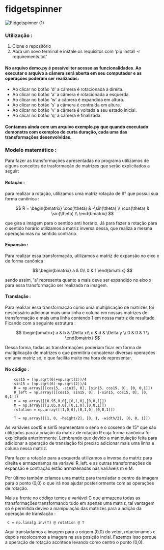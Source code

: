﻿# fidgetspinner
![Fidgetspinner (1)](https://user-images.githubusercontent.com/105286051/226206072-7c5bc9c4-0bad-497e-92ae-743de80fc841.gif)



### Utilização :

1. Clone o repositório 
2. Abra um novo terminal e instale os requisitos com 'pip install -r requirements.txt'

#### No arquivo demo.py é possível ter acesso as funcionalidades. Ao executar o arquivo a câmera será aberta em seu computador e as operações poderam ser realizadas:

- Ao clicar no botão 'd' a câmera é rotacionada a direita.
- Ao clicar no botão 'a' a câmera é rotacionada a esquerda.
- Ao clicar no botão 'w' a câmera é expandida em altura.
- Ao clicar no botão 's' a câmera é contraída em altura.
- Ao clicar no botão 'v' a câmera é voltada a seu estado inicial.
- Ao clicar no botão 'q' a câmera é finalizada.

#### Contamos ainda com um arquivo exemplo.py que quando executado demonstra com exemplos de curta duração, cada uma das transformações desenvolvidas.

### Modelo matemático :

Para fazer as transformações apresentadas no programa utilizamos de alguns conceitos de trasformação de matrizes que serão explicitados a seguir:


#### Rotação :

para realizar a rotação, utilizamos uma matriz rotação de θ° que possui sua forma canônica :

$$
R = 
\begin{bmatrix}
    \cos(\theta) & -\sin(\theta) \\
    \cos(\theta) & \sin(\theta)  \\
\end{bmatrix}
$$

que gira a imagem para o sentido anti horário. Já para fazer a rotação para o sentido horário utilizamos a matriz inversa dessa, que realiza a mesma operação mas no sentido contrário. 








#### Expansão : 

Para realizar essa transformação, utilizamos a matriz de expansão no eixo x de forma canônica :

$$
\begin{bmatrix}
    a & 0\\
    0 & 1
\end{bmatrix}
$$

sendo assim, 'a' representa quanto a mais deve ser expandido no eixo x para essa transformação ser realizada na imagem.

#### Translação : 

Para realizar essa transformação como uma multiplicação de matrizes foi nescessário adicionar mais uma linha e coluna em nossas matrizes de transformação e mais uma linha contendo 1 em nossa matriz de resultado. Ficando com a seguinte estrutura : 


$$
\begin{bmatrix}
    a & b & \Delta x\\
    c & d & \Delta y \\
    0 & 0 & 1 \\
\end{bmatrix}
$$


Dessa forma, todas as transformações poderiam ficar em forma de multiplicação de matrizes o que permitiria concatenar diversas operações em uma matriz só, o que facilita muito ma hora de representar.





#### No código :


```
    cos15 = (np.sqrt(6)+np.sqrt(2))/4
    sin15 = (np.sqrt(6)-np.sqrt(2))/4
    R = np.array([[cos15, -sin15, 0], [sin15, cos15, 0], [0, 0,1]])
    R_left = np.array([[cos15, sin15, 0], [-sin15, cos15, 0], [0, 0,1]])
    m = np.array([[0.95,0,0],[0,1,0],[0,0,1]])
    M = np.array([[1.05,0,0],[0,1,0],[0,0,1]])
    rotation = np.array([[1,0,0],[0,1,0],[0,0,1]])

    T = np.array([[1, 0, -height/2], [0, 1, -width/2], [0, 0, 1]]) 
```


As variávies cos15 e sin15 representam o seno e o cosseno de 15° que são utilizados para a criação da matriz de rotação R cuja forma canônica foi explicitada anteriormente. Lembrando que devido a manipulação feita para adicionar a operação de translação foi preciso adicionar mais uma linha e coluna nessa matriz. 

Para fazer a rotação para a esquerda utilizamos a inversa da matriz para direita e armazenamos na variavel R_left. e as outras transformações de expansão e contração estão armazenadas nas variáveis m e M. 

Por último também criamos uma matriz para transladar o centro da imagem para o ponto (0,0) o que irá nos ajudar posteriormente com as operações de rotação.


Mais a frente no código temos  a variável C que armazena todas as transformações transformando tudo em apenas uma matriz, tal vantagem só é permitida devivo a manipulação das matrizes para a adição da operação de translação :


``` 
 C = np.linalg.inv(T) @ rotation @ T

```

Aqui transladamos a imagem para a origem (0,0) do vetor, rotacionamos e depois recolocamos a imagem na sua posição incial. Fazemos isso porque a operação de rotação acontece levando como centro o ponto (0,0).
